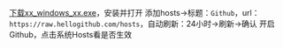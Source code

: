 [下载xx_windows_xx.exe](https://github.com/oldj/SwitchHosts/releases)，安装并打开
添加hosts->标题：`Github`，url：`https://raw.hellogithub.com/hosts`，自动刷新：24小时->刷新->确认
开启Github，点击系统Hosts看是否生效